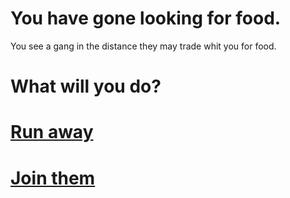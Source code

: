 # You have gone looking for food.

You see a gang in the distance they may trade whit you for food. 

# What will you do?

# [Run away](shot.md)
# [Join them](old.md)